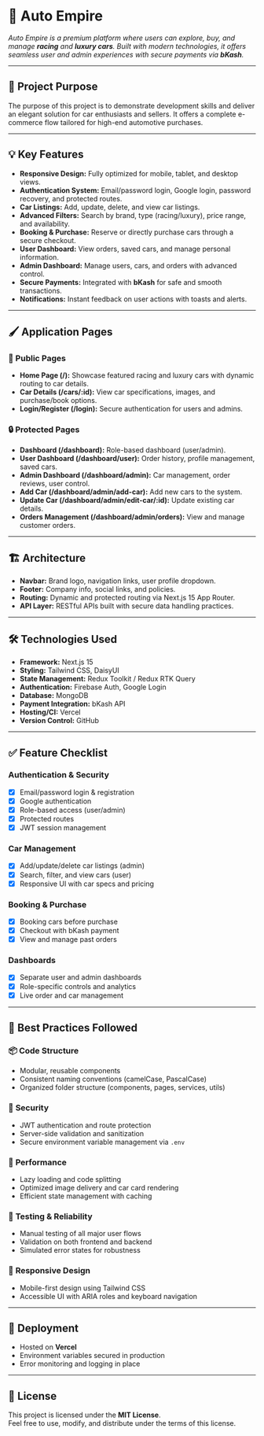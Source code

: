 # 🚗 **Auto Empire**

_Auto Empire is a premium platform where users can explore, buy, and manage **racing** and **luxury cars**. Built with modern technologies, it offers seamless user and admin experiences with secure payments via **bKash**._

---

## 🌟 **Project Purpose**

The purpose of this project is to demonstrate development skills and deliver an elegant solution for car enthusiasts and sellers. It offers a complete e-commerce flow tailored for high-end automotive purchases.

---

## 💡 **Key Features**

- **Responsive Design:** Fully optimized for mobile, tablet, and desktop views.
- **Authentication System:** Email/password login, Google login, password recovery, and protected routes.
- **Car Listings:** Add, update, delete, and view car listings.
- **Advanced Filters:** Search by brand, type (racing/luxury), price range, and availability.
- **Booking & Purchase:** Reserve or directly purchase cars through a secure checkout.
- **User Dashboard:** View orders, saved cars, and manage personal information.
- **Admin Dashboard:** Manage users, cars, and orders with advanced control.
- **Secure Payments:** Integrated with **bKash** for safe and smooth transactions.
- **Notifications:** Instant feedback on user actions with toasts and alerts.

---

## 🖌️ **Application Pages**

### 🧭 Public Pages

- **Home Page (/):** Showcase featured racing and luxury cars with dynamic routing to car details.
- **Car Details (/cars/:id):** View car specifications, images, and purchase/book options.
- **Login/Register (/login):** Secure authentication for users and admins.

### 🔒 Protected Pages

- **Dashboard (/dashboard):** Role-based dashboard (user/admin).
- **User Dashboard (/dashboard/user):** Order history, profile management, saved cars.
- **Admin Dashboard (/dashboard/admin):** Car management, order reviews, user control.
- **Add Car (/dashboard/admin/add-car):** Add new cars to the system.
- **Update Car (/dashboard/admin/edit-car/:id):** Update existing car details.
- **Orders Management (/dashboard/admin/orders):** View and manage customer orders.

---

## 🏗️ **Architecture**

- **Navbar:** Brand logo, navigation links, user profile dropdown.
- **Footer:** Company info, social links, and policies.
- **Routing:** Dynamic and protected routing via Next.js 15 App Router.
- **API Layer:** RESTful APIs built with secure data handling practices.

---

## 🛠️ **Technologies Used**

- **Framework:** Next.js 15
- **Styling:** Tailwind CSS, DaisyUI
- **State Management:** Redux Toolkit / Redux RTK Query
- **Authentication:** Firebase Auth, Google Login
- **Database:** MongoDB
- **Payment Integration:** bKash API
- **Hosting/CI:** Vercel
- **Version Control:** GitHub

---

## ✅ **Feature Checklist**

### **Authentication & Security**
- [x] Email/password login & registration
- [x] Google authentication
- [x] Role-based access (user/admin)
- [x] Protected routes
- [x] JWT session management

### **Car Management**
- [x] Add/update/delete car listings (admin)
- [x] Search, filter, and view cars (user)
- [x] Responsive UI with car specs and pricing

### **Booking & Purchase**
- [x] Booking cars before purchase
- [x] Checkout with bKash payment
- [x] View and manage past orders

### **Dashboards**
- [x] Separate user and admin dashboards
- [x] Role-specific controls and analytics
- [x] Live order and car management

---

## 🧠 **Best Practices Followed**

### 📦 **Code Structure**
- Modular, reusable components
- Consistent naming conventions (camelCase, PascalCase)
- Organized folder structure (components, pages, services, utils)

### 🔐 **Security**
- JWT authentication and route protection
- Server-side validation and sanitization
- Secure environment variable management via `.env`

### 🎯 **Performance**
- Lazy loading and code splitting
- Optimized image delivery and car card rendering
- Efficient state management with caching

### 🧪 **Testing & Reliability**
- Manual testing of all major user flows
- Validation on both frontend and backend
- Simulated error states for robustness

### 📱 **Responsive Design**
- Mobile-first design using Tailwind CSS
- Accessible UI with ARIA roles and keyboard navigation

---

## 🚀 **Deployment**

- Hosted on **Vercel**
- Environment variables secured in production
- Error monitoring and logging in place

---

## 📜 **License**

This project is licensed under the **MIT License**.  
Feel free to use, modify, and distribute under the terms of this license.
